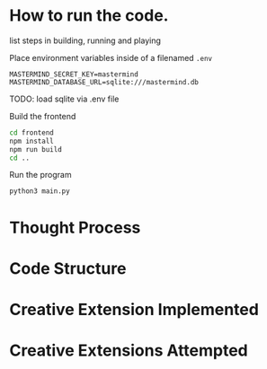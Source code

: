# How to run the code.
list steps in building, running and playing 

Place environment variables inside of a filenamed `.env`

```
MASTERMIND_SECRET_KEY=mastermind
MASTERMIND_DATABASE_URL=sqlite:///mastermind.db
```


TODO: 
load sqlite via .env file

Build the frontend

```sh 
cd frontend
npm install
npm run build
cd ..
```

Run the program 
```sh
python3 main.py 
```

# Thought Process 

# Code Structure 



# Creative Extension Implemented 

# Creative Extensions Attempted 


